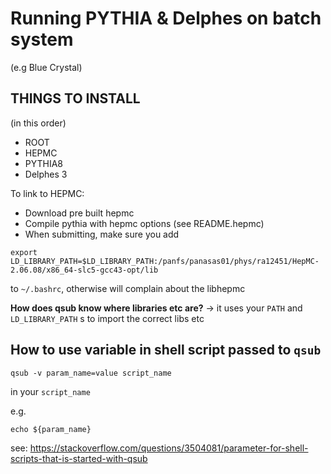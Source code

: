# Running PYTHIA & Delphes on batch system

(e.g Blue Crystal)

## THINGS TO INSTALL 

(in this order)

- ROOT
- HEPMC
- PYTHIA8
- Delphes 3



To link to HEPMC:

- Download pre built hepmc
- Compile pythia with hepmc options (see README.hepmc)
- When submitting, make sure you add 

```
export LD_LIBRARY_PATH=$LD_LIBRARY_PATH:/panfs/panasas01/phys/ra12451/HepMC-2.06.08/x86_64-slc5-gcc43-opt/lib
```

to `~/.bashrc`, otherwise will complain about the libhepmc 

**How does qsub know where libraries etc are?** -> it uses your `PATH` and `LD_LIBRARY_PATH` s to import the correct libs etc

## How to use variable in shell script passed to `qsub`

```
qsub -v param_name=value script_name
```

in your `script_name`

e.g.

```
echo ${param_name}
```

see: https://stackoverflow.com/questions/3504081/parameter-for-shell-scripts-that-is-started-with-qsub
